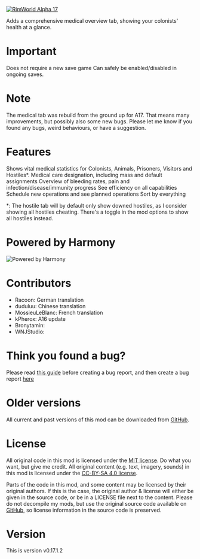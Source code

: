 [![RimWorld Alpha 17](https://img.shields.io/badge/RimWorld-Alpha%2017-brightgreen.svg)](http://rimworldgame.com/)

Adds a comprehensive medical overview tab, showing your colonists' health at a glance. 

# Important
Does not require a new save game 
Can safely be enabled/disabled in ongoing saves. 

# Note
The medical tab was rebuild from the ground up for A17. That means many improvements, but possibly also some new bugs. Please let me know if you found any bugs, weird behaviours, or have a suggestion.

# Features
Shows vital medical statistics for Colonists, Animals, Prisoners, Visitors and Hostiles*.
Medical care designation, including mass and default assignments
Overview of bleeding rates, pain and infection/disease/immunity progress
See efficiency on all capabilities
Schedule new operations and see planned operations
Sort by everything 

*: The hostile tab will by default only show downed hostiles, as I consider showing all hostiles cheating. There's a toggle in the mod options to show all hostiles instead.

# Powered by Harmony
![Powered by Harmony](https://camo.githubusercontent.com/074bf079275fa90809f51b74e9dd0deccc70328f/68747470733a2f2f7332342e706f7374696d672e6f72672f3538626c31727a33392f6c6f676f2e706e67)

# Contributors
 - Racoon:	German translation
 - duduluu:	Chinese translation
 - MossieuLeBlanc:	French translation
 - kPherox:	A16 update
 - Bronytamin:	
 - WNJStudio:	

# Think you found a bug? 
Please read [this guide](http://steamcommunity.com/sharedfiles/filedetails/?id=725234314) before creating a bug report,
 and then create a bug report [here](https://github.com/FluffierThanThou/MedicalTab/issues)

# Older versions
All current and past versions of this mod can be downloaded from [GitHub](https://github.com/FluffierThanThou/MedicalTab/releases).

# License
All original code in this mod is licensed under the [MIT license](https://opensource.org/licenses/MIT). Do what you want, but give me credit. 
All original content (e.g. text, imagery, sounds) in this mod is licensed under the [CC-BY-SA 4.0 license](http://creativecommons.org/licenses/by-sa/4.0/).

Parts of the code in this mod, and some content may be licensed by their original authors. If this is the case, the original author & license will either be given in the source code, or be in a LICENSE file next to the content. Please do not decompile my mods, but use the original source code available on [GitHub](https://github.com/FluffierThanThou/MedicalTab/), so license information in the source code is preserved.

# Version
This is version v0.17.1.2